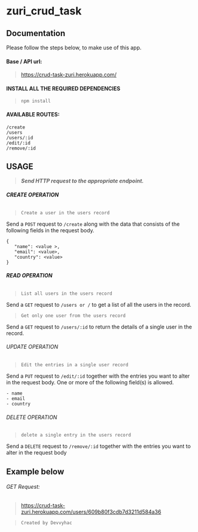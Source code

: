 # zuri_crud_task

## Documentation

Please follow the steps below, to  make use of this app.

#### Base / API url: 

> https://crud-task-zuri.herokuapp.com/


#### INSTALL ALL THE REQUIRED DEPENDENCIES
> ```npm install```


#### AVAILABLE ROUTES: 
```
/create
/users
/users/:id
/edit/:id
/remove/:id
```

## USAGE

> **_Send HTTP request to the appropriate endpoint._**


###### **CREATE OPERATION**
> ```Create a user in the users record```

Send a `POST` request to `/create` along 
with the data that consists of the following fields
in the request body.
```
{
   "name": <value >,
   "email": <value>,
   "country": <value>
}
```


###### **READ OPERATION**
> ```List all users in the users record```

Send a `GET` request to `/users or /` to get a
list of all the users in the record.

> ```Get only one user from the users record```

Send a `GET` request to `/users/:id` to return the 
details of a single user in the record.


###### UPDATE OPERATION
> ```Edit the entries in a single user record```

Send a `PUT` request to `/edit/:id` together 
with the entries you want to alter in the request body.
One or more of the following field(s) is allowed.

```
- name
- email
- country
```


###### DELETE OPERATION
> ```delete a single entry in the users record```

Send a `DELETE` request to `/remove/:id` together 
with the entries you want to alter in the request body


## Example below 
###### GET Request: 
> https://crud-task-zuri.herokuapp.com/users/609b80f3cdb7d3211d584a36


> `Created by Devvyhac`
